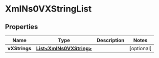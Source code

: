 
# XmlNs0VXStringList

## Properties
Name | Type | Description | Notes
------------ | ------------- | ------------- | -------------
**vXStrings** | [**List&lt;XmlNs0VXString&gt;**](XmlNs0VXString.md) |  |  [optional]



